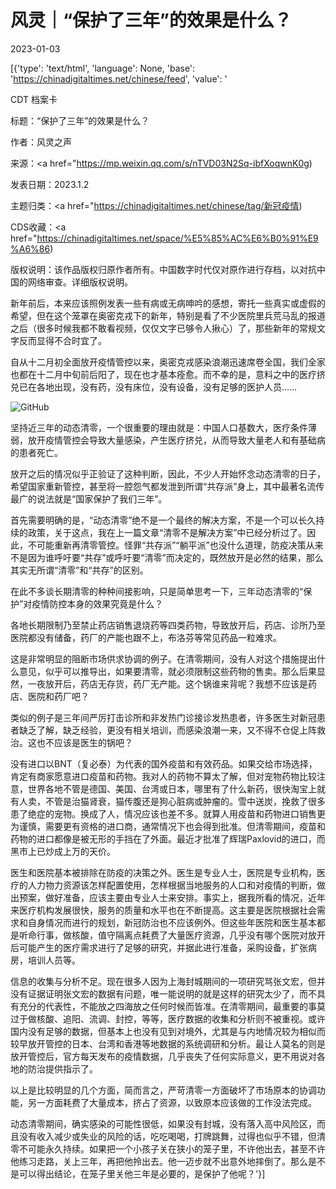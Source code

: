 # 风灵｜“保护了三年”的效果是什么？

2023-01-03

[{'type': 'text/html', 'language': None, 'base': 'https://chinadigitaltimes.net/chinese/feed', 'value': '

CDT 档案卡

标题：“保护了三年”的效果是什么？

作者：风灵之声

来源：<a href="https://mp.weixin.qq.com/s/nTVD03N2Sq-ibfXoqwnK0g)

发表日期：2023.1.2

主题归类：<a href="https://chinadigitaltimes.net/chinese/tag/新冠疫情)

CDS收藏：<a href="https://chinadigitaltimes.net/space/%E5%85%AC%E6%B0%91%E9%A6%86)

版权说明：该作品版权归原作者所有。中国数字时代仅对原作进行存档，以对抗中国的网络审查。详细版权说明。





新年前后，本来应该照例发表一些有病或无病呻吟的感想，寄托一些真实或虚假的希望，但在这个笼罩在奥密克戎下的新年，特别是看了不少医院里兵荒马乱的报道之后（很多时候我都不敢看视频，仅仅文字已够令人揪心）了，那些新年的常规文字反而显得不合时宜了。

自从十二月初全面放开疫情管控以来，奥密克戎感染浪潮迅速席卷全国，我们全家也都在十二月中旬前后阳了，现在也才基本痊愈。而不幸的是，意料之中的医疗挤兑已在各地出现，没有药，没有床位，没有设备，没有足够的医护人员……

![GitHub](https://chinadigitaltimes.net/chinese/files/2023/01/image-1672685806792.png)

坚持近三年的动态清零，一个很重要的理由就是：中国人口基数大，医疗条件薄弱，放开疫情管控会导致大量感染，产生医疗挤兑，从而导致大量老人和有基础病的患者死亡。

放开之后的情况似乎正验证了这种判断，因此，不少人开始怀念动态清零的日子，希望国家重新管控，甚至将一腔怨气都发泄到所谓“共存派”身上，其中最著名流传最广的说法就是“国家保护了我们三年”。

首先需要明确的是，“动态清零”绝不是一个最终的解决方案，不是一个可以长久持续的政策，关于这点，我在上一篇文章“清零不是解决方案”中已经分析过了。因此，不可能重新再清零管控。怪罪“共存派”“躺平派”也没什么道理，防疫决策从来不是因为谁呼吁要“共存”或呼吁要“清零”而决定的，既然放开是必然的结果，那么其实无所谓“清零”和“共存”的区别。

在此不多谈长期清零的种种间接影响，只是简单思考一下，三年动态清零的“保护”对疫情防控本身的效果究竟是什么？



各地长期限制乃至禁止药店销售退烧药等四类药物，导致放开后，药店、诊所乃至医院都没有储备，药厂的产能也跟不上，布洛芬等常见药品一粒难求。



这是非常明显的阻断市场供求协调的例子。在清零期间，没有人对这个措施提出什么意见，似乎可以推导出，如果要清零，就必须限制这些药物的售卖。那么后果显然，一夜放开后，药店无存货，药厂无产能。这个锅谁来背呢？我想不应该是药店、医院和药厂吧？

类似的例子是三年间严厉打击诊所和非发热门诊接诊发热患者，许多医生对新冠患者缺乏了解，缺乏经验，更没有相关培训，而感染浪潮一来，又不得不仓促上阵救治。这也不应该是医生的锅吧？





没有进口以BNT（复必泰）为代表的国外疫苗和有效药品。如果交给市场选择，肯定有商家愿意进口疫苗和药物。我对人的药物不算太了解，但对宠物药物比较注意，世界各地不管是德国、美国、台湾或日本，哪里有了什么新药，很快淘宝上就有人卖，不管是治猫肾衰，猫传腹还是狗心脏病或肿瘤的。雪中送炭，挽救了很多患了绝症的宠物。换成了人，情况应该也差不多。就算人用疫苗和药物进口销售更为谨慎，需要更有资格的进口商，通常情况下也会得到批准。但清零期间，疫苗和药物的进口都像是被无形的手挡在了外面。最近才批准了辉瑞Paxlovid的进口，而黑市上已炒成上万的天价。





医生和医院基本被排除在防疫的决策之外。医生是专业人士，医院是专业机构，医疗的人力物力资源该怎样配置使用，怎样根据当地服务的人口和对疫情的判断，做出预案，做好准备，应该主要由专业人士来安排。事实上，据我所看的情况，近年来医疗机构发展很快，服务的质量和水平也在不断提高。这主要是医院根据社会需求和自身情况而进行的规划，新冠防治也不应该例外。但这些年医院和医生基本都是听命行事，做核酸，值守隔离点耗费了大量医疗资源，几乎没有哪个医院对放开后可能产生的医疗需求进行了足够的研究，并据此进行准备，采购设备，扩张病房，培训人员等。





信息的收集与分析不足。现在很多人因为上海封城期间的一项研究骂张文宏，但并没有证据证明张文宏的数据有问题，唯一能说明的就是这样的研究太少了，而不具有充分的代表性，不能放之四海放之任何时候而皆准。在清零期间，最重要的事莫过于做核酸、追阳、流调、封控，等等，医疗数据的收集和分析则不被重视。或许国内没有足够的数据，但基本上也没有见到对境外，尤其是与内地情况较为相似而较早放开管控的日本、台湾和香港等地数据的系统调研和分析。最让人莫名的则是放开管控后，官方每天发布的疫情数据，几乎丧失了任何实际意义，更不用说对各地的防治提供指示了。





以上是比较明显的几个方面，简而言之，严苛清零一方面破坏了市场原本的协调功能，另一方面耗费了大量成本，挤占了资源，以致原本应该做的工作没法完成。

动态清零期间，确实感染的可能性很低，如果没有封城，没有落入高中风险区，而且没有收入减少或失业的风险的话，吃吃喝喝，打牌跳舞，过得也似乎不错，但清零不可能永久持续。如果把一个小孩子关在狭小的笼子里，不许他出去，甚至不许他练习走路，关上三年，再把他拎出去。他一迈步就不出意外地摔倒了。那么是不是可以得出结论，在笼子里关他三年是必要的，是保护了他呢？'}]